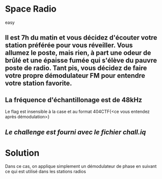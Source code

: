 # Space Radio
easy

Il est 7h du matin et vous décidez d'écouter votre station préférée pour vous réveiller. Vous allumez le poste, mais rien, à part une odeur de brûlé et une épaisse fumée qui s'élève du pauvre poste de radio. Tant pis, vous décidez de faire votre propre démodulateur FM pour entendre votre station favorite.
---
La fréquence d'échantillonage est de 48kHz
---
Le flag est insensible à la case et au format 404CTF{<ce vous entendez après démodulation>}

_Le challenge est fourni avec le fichier chall.iq_
---

# Solution

Dans ce cas, on applique simplement un démodulateur de phase en suivant ce qui est utilisé dans les stations radios

